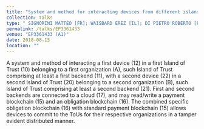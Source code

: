```yaml
---
title: "System and method for interacting devices from different islands of trust"
collection: talks
type: "	SIGNORINI MATTÉO [FR]; WAISBARD EREZ [IL]; DI PIETRO ROBERTO [FR] "
permalink: /talks/EP3361433 
venue: "EP3361433 (A1)"
date: 2018-08-15
location: ""
---
```


A system and method of interacting a first device (12) in a first Island of Trust (10) belonging to a first organization (A), such Island of Trust comprising at least a first backend (11), with a second device (22) in a second Island of Trust (20) belonging to a second organization (B), such Island of Trust comprising at least a second backend (21). First and second backends are connected to a cloud (17), and may read/write a payment blockchain (15) and an obligation blockchain (16). The combined specific obligation blockchain (16) with standard payment blockchain (15) allows devices to commit to the ToUs for their respective organizations in a tamper evident distributed manner.
